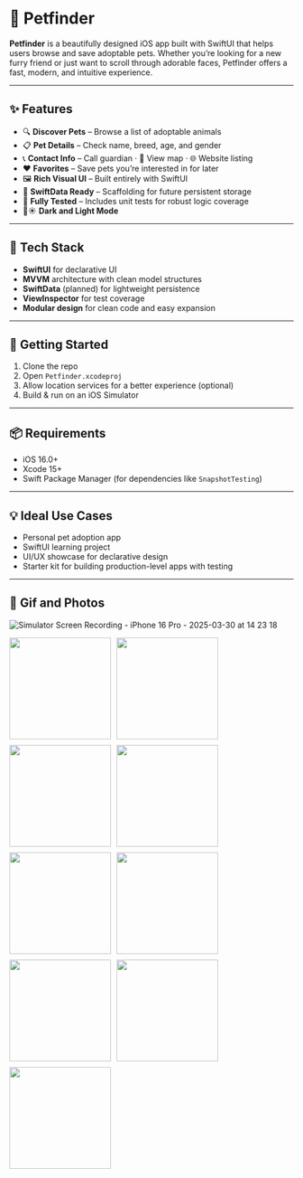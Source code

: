 # 🐾 Petfinder

**Petfinder** is a beautifully designed iOS app built with SwiftUI that helps users browse and save adoptable pets. Whether you’re looking for a new furry friend or just want to scroll through adorable faces, Petfinder offers a fast, modern, and intuitive experience.

---

## ✨ Features

- 🔍 **Discover Pets** – Browse a list of adoptable animals  
- 📋 **Pet Details** – Check name, breed, age, and gender  
- 📞 **Contact Info** – Call guardian · 📍 View map · 🌐 Website listing  
- ❤️ **Favorites** – Save pets you’re interested in for later  
- 🖼️ **Rich Visual UI** – Built entirely with SwiftUI  
- 🧠 **SwiftData Ready** – Scaffolding for future persistent storage  
- 🧪 **Fully Tested** – Includes unit tests for robust logic coverage  
- 🌙☀️ **Dark and Light Mode**

---

## 📐 Tech Stack

- **SwiftUI** for declarative UI  
- **MVVM** architecture with clean model structures  
- **SwiftData** (planned) for lightweight persistence  
- **ViewInspector** for test coverage  
- **Modular design** for clean code and easy expansion

---

## 🚀 Getting Started

1. Clone the repo  
2. Open `Petfinder.xcodeproj`  
3. Allow location services for a better experience (optional)  
4. Build & run on an iOS Simulator

---

## 📦 Requirements

- iOS 16.0+  
- Xcode 15+  
- Swift Package Manager (for dependencies like `SnapshotTesting`)

---

## 💡 Ideal Use Cases

- Personal pet adoption app  
- SwiftUI learning project  
- UI/UX showcase for declarative design  
- Starter kit for building production-level apps with testing

---

## 📸 Gif and Photos

![Simulator Screen Recording - iPhone 16 Pro - 2025-03-30 at 14 23 18](https://github.com/user-attachments/assets/d8200aff-8815-47ca-9780-fbc55924635a)

<div style="display: flex; flex-wrap: wrap; gap: 10px;">
  <img src="https://github.com/user-attachments/assets/f7cf4e22-46e3-49de-a420-88d893159bd6" width="180" />
  <img src="https://github.com/user-attachments/assets/357ecf12-8571-43b2-b153-7f88059d44b8" width="180" />
  <img src="https://github.com/user-attachments/assets/f06377b2-b909-4f7b-9bbc-242c79604585" width="180" />
  <img src="https://github.com/user-attachments/assets/c246092c-36a2-432b-9f1a-4db6eb0180d8" width="180" />
  <img src="https://github.com/user-attachments/assets/3918e8e0-5208-449d-8b1a-8ee4c363e7d3" width="180" />

  <img src="https://github.com/user-attachments/assets/0bb5e7d2-9551-49a0-b15a-fac688f9a538" width="180" />
  <img src="https://github.com/user-attachments/assets/99331676-05e5-430c-a1b2-d32203988f0a" width="180" />
  <img src="https://github.com/user-attachments/assets/44b32443-a9b8-4b80-bb46-df315ae2fd00" width="180" />
  <img src="https://github.com/user-attachments/assets/a3c619d5-2eae-4f40-9d45-28bf8f2b2618" width="180" />
</div>
